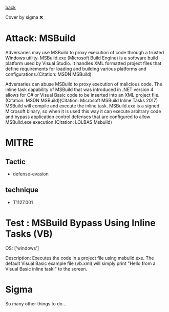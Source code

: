 [back](../index.md)

Cover by sigma :x: 

# Attack: MSBuild

 Adversaries may use MSBuild to proxy execution of code through a trusted Windows utility. MSBuild.exe (Microsoft Build Engine) is a software build platform used by Visual Studio. It handles XML formatted project files that define requirements for loading and building various platforms and configurations.(Citation: MSDN MSBuild)

Adversaries can abuse MSBuild to proxy execution of malicious code. The inline task capability of MSBuild that was introduced in .NET version 4 allows for C# or Visual Basic code to be inserted into an XML project file.(Citation: MSDN MSBuild)(Citation: Microsoft MSBuild Inline Tasks 2017) MSBuild will compile and execute the inline task. MSBuild.exe is a signed Microsoft binary, so when it is used this way it can execute arbitrary code and bypass application control defenses that are configured to allow MSBuild.exe execution.(Citation: LOLBAS Msbuild)

# MITRE
## Tactic
  - defense-evasion

## technique
  - T1127.001

# Test : MSBuild Bypass Using Inline Tasks (VB)

OS: ['windows']

Description: Executes the code in a project file using msbuild.exe. The default Visual Basic example file (vb.xml) will simply print "Hello from a Visual Basic inline task!" to the screen.


# Sigma

 So many other things to do...